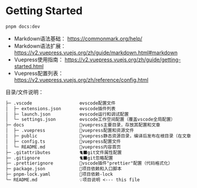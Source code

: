 # Getting Started

```bash
pnpm docs:dev
```

+ Markdown语法基础： <https://commonmark.org/help/>
+ Markdown语法扩展： <https://v2.vuepress.vuejs.org/zh/guide/markdown.html#markdown>
+ Vuepress使用指南： <https://v2.vuepress.vuejs.org/zh/guide/getting-started.html>
+ Vuepress配置列表： <https://v2.vuepress.vuejs.org/zh/reference/config.html>

目录/文件说明：

```txt
├─ .vscode                  ⚙vscode配置文件
│  ├─ extensions.json       ⚙vscode插件列表
│  ├─ launch.json           ⚙vscode运行和调试配置
│  └─ settings.json         ⚙vscode工作空间配置（覆盖vscode全局配置）
├─ docs                     📝vuepress主要目录，存放其配置和文章
│  ├─ .vuepress             📝vuepress配置和资源文件
│  ├─ public                📝vuepress静态资源目录，编译后发布在根目录（在文章中用根目录"/"访问其中文件）
│  ├─ config.ts             📝vuepress配置文件
│  └─ README.md             📝vuepress内容首页
├─ .gitattributes           🐈‍⬛git文件属性配置
├─ .gitignore               🐈‍⬛git忽略配置
├─ .prettierignore          🤖vscode插件"prettier"配置（代码格式化）
├─ package.json             🤖项目依赖和入口脚本
├─ pnpm-lock.yaml           🤖项目依赖-lock
└─ README.md                💡项目说明 <--- this file
```
